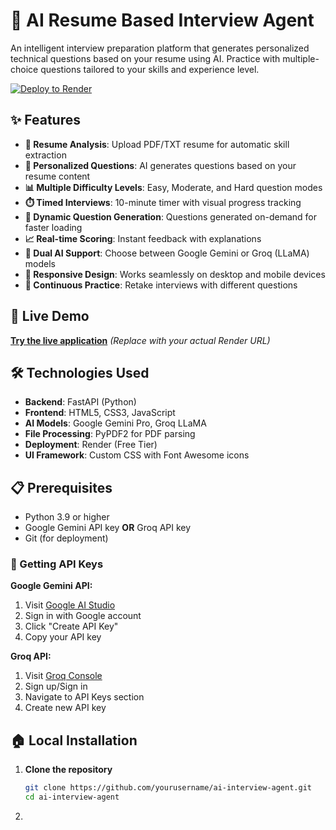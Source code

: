 # 🤖 AI Resume Based Interview Agent

An intelligent interview preparation platform that generates personalized technical questions based on your resume using AI. Practice with multiple-choice questions tailored to your skills and experience level.

[![Deploy to Render](https://render.com/images/deploy-to-render-button.svg)](https://render.com)

## ✨ Features

- **📄 Resume Analysis**: Upload PDF/TXT resume for automatic skill extraction
- **🎯 Personalized Questions**: AI generates questions based on your resume content
- **📊 Multiple Difficulty Levels**: Easy, Moderate, and Hard question modes
- **⏱️ Timed Interviews**: 10-minute timer with visual progress tracking
- **🎲 Dynamic Question Generation**: Questions generated on-demand for faster loading
- **📈 Real-time Scoring**: Instant feedback with explanations
- **🧠 Dual AI Support**: Choose between Google Gemini or Groq (LLaMA) models
- **📱 Responsive Design**: Works seamlessly on desktop and mobile devices
- **🔄 Continuous Practice**: Retake interviews with different questions

## 🚀 Live Demo

[**Try the live application**](https://your-app-name.onrender.com) *(Replace with your actual Render URL)*

## 🛠️ Technologies Used

- **Backend**: FastAPI (Python)
- **Frontend**: HTML5, CSS3, JavaScript
- **AI Models**: Google Gemini Pro, Groq LLaMA
- **File Processing**: PyPDF2 for PDF parsing
- **Deployment**: Render (Free Tier)
- **UI Framework**: Custom CSS with Font Awesome icons

## 📋 Prerequisites

- Python 3.9 or higher
- Google Gemini API key **OR** Groq API key
- Git (for deployment)

### 🔑 Getting API Keys

**Google Gemini API:**
1. Visit [Google AI Studio](https://makersuite.google.com/app/apikey)
2. Sign in with Google account
3. Click "Create API Key"
4. Copy your API key

**Groq API:**
1. Visit [Groq Console](https://console.groq.com/)
2. Sign up/Sign in
3. Navigate to API Keys section
4. Create new API key

## 🏠 Local Installation

1. **Clone the repository**
   ```bash
   git clone https://github.com/yourusername/ai-interview-agent.git
   cd ai-interview-agent
   ```
2. 
